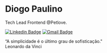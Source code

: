 # Diogo Paulino 

Tech Lead Frontend @Petlove.

[![Linkedin Badge](https://img.shields.io/badge/-Diogo%20Paulino-000?style=flat-circle&logo=Linkedin&logoColor=white&link=https://www.linkedin.com/in/diogopaulino/)](https://www.linkedin.com/in/diogopaulino/) 
[![Gmail Badge](https://img.shields.io/badge/-diogopaulino.web@gmail.com-000?style=flat-circle&logo=Gmail&logoColor=white&link=mailto:diogopaulino.web@gmail.com)](mailto:diogopaulino.web@gmail.com)


“A simplicidade é o último grau de sofisticação."<br />
Leonardo da Vinci
